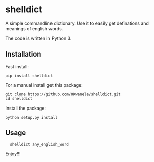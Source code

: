shelldict
======

A simple commandline dictionary.
Use it to easily get definations and meanings of english words.

The code is written in Python 3.

Installation
------------

Fast install:


    pip install shelldict

For a manual install get this package:

    git clone https://github.com/0Kwanele/shelldict.git
    cd shelldict

Install the package:

    python setup.py install    


Usage
------

      shelldict any_english_word

Enjoy!!!
